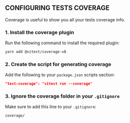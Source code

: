 ## CONFIGURING TESTS COVERAGE

Coverage is useful to show you all your tests coverage info.

### 1. Install the coverage plugin

Run the following command to install the required plugin:

```bash
yarn add @vitest/coverage-v8
```

### 2. Create the script for generating coverage

Add the following to your `package.json` scripts section:

```json
"test:coverage": "vitest run --coverage"
```

### 3. Ignore the coverage folder in your `.gitignore`

Make sure to add this line to your `.gitignore`:

```
coverage/
```
